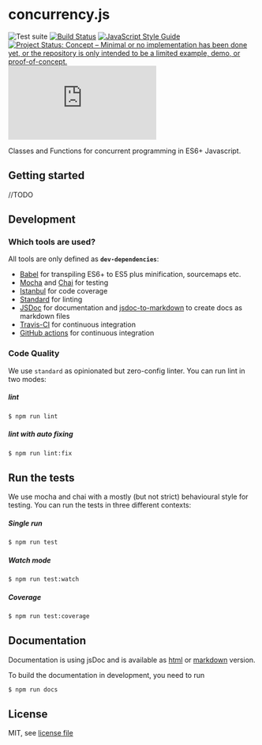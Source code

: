 # concurrency.js

![Test suite](https://github.com/Wortex17/concurrency.js/workflows/Test%20suite/badge.svg)
[![Build Status](https://travis-ci.org/jWortex17/concurrency.js.svg?branch=master)](https://travis-ci.org/jankapunkt/npm-package-template)
[![JavaScript Style Guide](https://img.shields.io/badge/code_style-standard-brightgreen.svg)](https://standardjs.com)
[![Project Status: Concept – Minimal or no implementation has been done yet, or the repository is only intended to be a limited example, demo, or proof-of-concept.](https://www.repostatus.org/badges/latest/concept.svg)](https://www.repostatus.org/#concept)
![GitHub](https://img.shields.io/github/license/Wortex17/concurrency.js)

Classes and Functions for concurrent programming in ES6+ Javascript.

## Getting started

//TODO

## Development

### Which tools are used?

All tools are only defined as **`dev-dependencies`**:

* [Babel](https://babeljs.io/) for transpiling ES6+ to ES5 plus minification, sourcemaps etc.
* [Mocha](https://mochajs.org/) and [Chai](https://www.chaijs.com) for testing
* [Istanbul](https://istanbul.js.org/) for code coverage
* [Standard](https://standardjs.com/) for linting
* [JSDoc](https://jsdoc.app/) for documentation and [jsdoc-to-markdown](https://www.npmjs.com/package/jsdoc-to-markdown) to create docs as markdown files
* [Travis-CI](https://travis-ci.org/) for continuous integration
* [GitHub actions](https://github.com/features/actions) for continuous integration


### Code Quality

We use `standard` as opinionated but zero-config linter.
You can run lint in two modes:

##### lint 
 
```bash
$ npm run lint
``` 

##### lint with auto fixing

```bash
$ npm run lint:fix
``` 

## Run the tests

We use mocha and chai with a mostly (but not strict) behavioural style for testing.
You can run the tests in three different contexts:

##### Single run

```bash
$ npm run test
``` 

##### Watch mode

```bash
$ npm run test:watch
``` 

##### Coverage

```bash
$ npm run test:coverage
``` 

## Documentation

Documentation is using jsDoc and is available as [html](docs/index.html) or [markdown](api.md) version.

To build the documentation in development, you need to run 

```bash
$ npm run docs
``` 

## License

MIT, see [license file](LICENSE)
